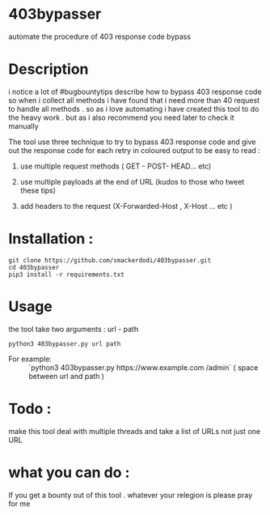 # 403bypasser
automate the procedure of 403 response code bypass

# Description 
i notice a lot of #bugbountytips describe how to bypass 403 response code so when i collect all methods i have found that i need more than 40 request to handle all methods . so as i love automating i have created this tool to do the heavy work . but as i also recommend you need later to check it manually 

The tool use three technique to try to bypass 403 response code and give out the response code for each retry in coloured output to be easy to read :

1. use multiple request methods ( GET - POST- HEAD... etc)

2. use multiple payloads at the end of URL (kudos to those who tweet these tips)

3. add headers to the request (X-Forwarded-Host , X-Host ... etc )

# Installation :
```
git clone https://github.com/smackerdodi/403bypasser.git
cd 403bypasser
pip3 install -r requirements.txt
```

# Usage 

the tool take two arguments : url - path 

`python3 403bypasser.py url path`

<dl>
    <dt>For example:</dt>
    <dd>`python3 403bypasser.py https://www.example.com /admin` ( space between url and path )</dd>
</dl>

# Todo :

make this tool deal with multiple threads and take a list of URLs not just one URL 

# what you can do :

If you get a bounty out of this tool . whatever your relegion is please pray for me 
